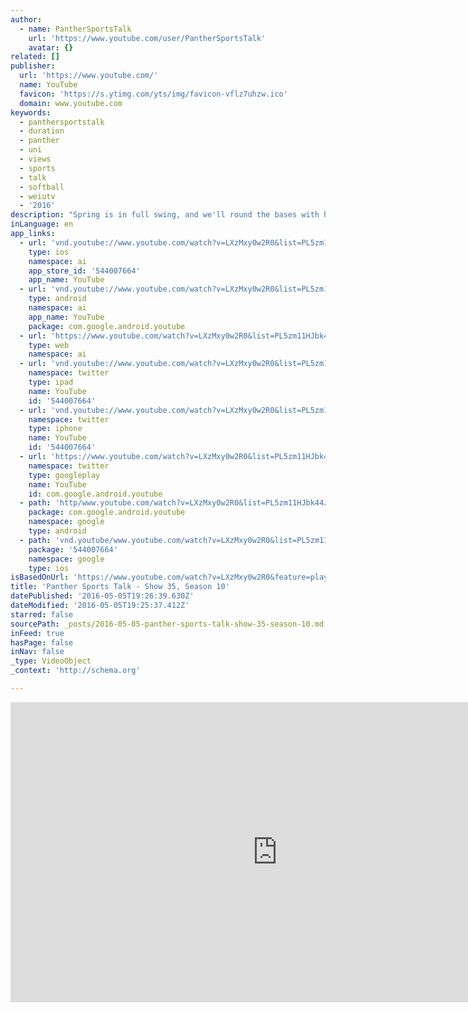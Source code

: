 ```yaml
---
author:
  - name: PantherSportsTalk
    url: 'https://www.youtube.com/user/PantherSportsTalk'
    avatar: {}
related: []
publisher:
  url: 'https://www.youtube.com/'
  name: YouTube
  favicon: 'https://s.ytimg.com/yts/img/favicon-vflz7uhzw.ico'
  domain: www.youtube.com
keywords:
  - panthersportstalk
  - duration
  - panther
  - uni
  - views
  - sports
  - talk
  - softball
  - weiutv
  - '2016'
description: "Spring is in full swing, and we'll round the bases with head coach Ryan Jacobs talking UNI softball as they hit the meat of their conference schedule. We preview one of the best ways to get most amazing Panther gear in the coming month, hear from a recent UNI Hall of Fame inductee, look towards the end of the golf season, and see what UNI football's focusing on this spring."
inLanguage: en
app_links:
  - url: 'vnd.youtube://www.youtube.com/watch?v=LXzMxy0w2R0&list=PL5zm11HJbk44JtVouT0qu1P3SpfDYuV0a&feature=applinks'
    type: ios
    namespace: ai
    app_store_id: '544007664'
    app_name: YouTube
  - url: 'vnd.youtube://www.youtube.com/watch?v=LXzMxy0w2R0&list=PL5zm11HJbk44JtVouT0qu1P3SpfDYuV0a&feature=applinks'
    type: android
    namespace: ai
    app_name: YouTube
    package: com.google.android.youtube
  - url: 'https://www.youtube.com/watch?v=LXzMxy0w2R0&list=PL5zm11HJbk44JtVouT0qu1P3SpfDYuV0a&feature=applinks'
    type: web
    namespace: ai
  - url: 'vnd.youtube://www.youtube.com/watch?v=LXzMxy0w2R0&list=PL5zm11HJbk44JtVouT0qu1P3SpfDYuV0a&feature=applinks'
    namespace: twitter
    type: ipad
    name: YouTube
    id: '544007664'
  - url: 'vnd.youtube://www.youtube.com/watch?v=LXzMxy0w2R0&list=PL5zm11HJbk44JtVouT0qu1P3SpfDYuV0a&feature=applinks'
    namespace: twitter
    type: iphone
    name: YouTube
    id: '544007664'
  - url: 'https://www.youtube.com/watch?v=LXzMxy0w2R0&list=PL5zm11HJbk44JtVouT0qu1P3SpfDYuV0a'
    namespace: twitter
    type: googleplay
    name: YouTube
    id: com.google.android.youtube
  - path: 'http/www.youtube.com/watch?v=LXzMxy0w2R0&list=PL5zm11HJbk44JtVouT0qu1P3SpfDYuV0a'
    package: com.google.android.youtube
    namespace: google
    type: android
  - path: 'vnd.youtube/www.youtube.com/watch?v=LXzMxy0w2R0&list=PL5zm11HJbk44JtVouT0qu1P3SpfDYuV0a'
    package: '544007664'
    namespace: google
    type: ios
isBasedOnUrl: 'https://www.youtube.com/watch?v=LXzMxy0w2R0&feature=player_embedded&list=PL5zm11HJbk44JtVouT0qu1P3SpfDYuV0a'
title: 'Panther Sports Talk - Show 35, Season 10'
datePublished: '2016-05-05T19:26:39.630Z'
dateModified: '2016-05-05T19:25:37.412Z'
starred: false
sourcePath: _posts/2016-05-05-panther-sports-talk-show-35-season-10.md
inFeed: true
hasPage: false
inNav: false
_type: VideoObject
_context: 'http://schema.org'

---
```

<iframe src="https://cdn.embedly.com/widgets/media.html?src=https%3A%2F%2Fwww.youtube.com%2Fembed%2Fvideoseries%3Flist%3DPL5zm11HJbk44JtVouT0qu1P3SpfDYuV0a&amp;url=https%3A%2F%2Fwww.youtube.com%2Fwatch%3Fv%3DLXzMxy0w2R0%26feature%3Dplayer_embedded%26list%3DPL5zm11HJbk44JtVouT0qu1P3SpfDYuV0a&amp;image=https%3A%2F%2Fi.ytimg.com%2Fvi%2FLXzMxy0w2R0%2Fhqdefault.jpg&amp;key=b7d04c9b404c499eba89ee7072e1c4f7&amp;type=text%2Fhtml&amp;schema=youtube" width="854" height="480" scrolling="no" frameborder="0" allowfullscreen="" style=""></iframe>